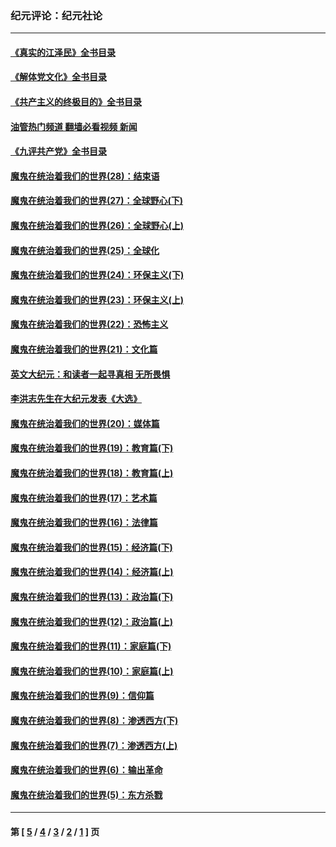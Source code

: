 ### 纪元评论：纪元社论
---
#### [《真实的江泽民》全书目录](../../pages/nsc422/n13721399.md?12210330) 
#### [《解体党文化》全书目录](../../pages/nsc422/n13721157.md?12210330) 
#### [《共产主义的终极目的》全书目录](../../pages/nsc422/n13721048.md?12210330) 
#### [油管热门频道 翻墙必看视频 新闻](ok?12210330)
#### [《九评共产党》全书目录](../../pages/nsc422/n13708085.md?12210330) 
#### [魔鬼在统治着我们的世界(28)：结束语](../../pages/nsc422/n10936246.md?12210330) 
#### [魔鬼在统治着我们的世界(27)：全球野心(下)](../../pages/nsc422/n10928319.md?12210330) 
#### [魔鬼在统治着我们的世界(26)：全球野心(上)](../../pages/nsc422/n10900318.md?12210330) 
#### [魔鬼在统治着我们的世界(25)：全球化](../../pages/nsc422/n10788205.md?12210330) 
#### [魔鬼在统治着我们的世界(24)：环保主义(下)](../../pages/nsc422/n10695307.md?12210330) 
#### [魔鬼在统治着我们的世界(23)：环保主义(上)](../../pages/nsc422/n10688613.md?12210330) 
#### [魔鬼在统治着我们的世界(22)：恐怖主义](../../pages/nsc422/n10614727.md?12210330) 
#### [魔鬼在统治着我们的世界(21)：文化篇](../../pages/nsc422/n10597706.md?12210330) 
#### [英文大纪元：和读者一起寻真相 无所畏惧](../../pages/nsc422/n12542027.md?12210330) 
#### [李洪志先生在大纪元发表《大选》](../../pages/nsc422/n12534746.md?12210330) 
#### [魔鬼在统治着我们的世界(20)：媒体篇](../../pages/nsc422/n10586579.md?12210330) 
#### [魔鬼在统治着我们的世界(19)：教育篇(下)](../../pages/nsc422/n10564808.md?12210330) 
#### [魔鬼在统治着我们的世界(18)：教育篇(上)](../../pages/nsc422/n10526970.md?12210330) 
#### [魔鬼在统治着我们的世界(17)：艺术篇](../../pages/nsc422/n10499093.md?12210330) 
#### [魔鬼在统治着我们的世界(16)：法律篇](../../pages/nsc422/n10485969.md?12210330) 
#### [魔鬼在统治着我们的世界(15)：经济篇(下)](../../pages/nsc422/n10469975.md?12210330) 
#### [魔鬼在统治着我们的世界(14)：经济篇(上)](../../pages/nsc422/n10457370.md?12210330) 
#### [魔鬼在统治着我们的世界(13)：政治篇(下)](../../pages/nsc422/n10448270.md?12210330) 
#### [魔鬼在统治着我们的世界(12)：政治篇(上)](../../pages/nsc422/n10444576.md?12210330) 
#### [魔鬼在统治着我们的世界(11)：家庭篇(下)](../../pages/nsc422/n10440961.md?12210330) 
#### [魔鬼在统治着我们的世界(10)：家庭篇(上)](../../pages/nsc422/n10435448.md?12210330) 
#### [魔鬼在统治着我们的世界(9)：信仰篇](../../pages/nsc422/n10432159.md?12210330) 
#### [魔鬼在统治着我们的世界(8)：渗透西方(下)](../../pages/nsc422/n10429603.md?12210330) 
#### [魔鬼在统治着我们的世界(7)：渗透西方(上)](../../pages/nsc422/n10426013.md?12210330) 
#### [魔鬼在统治着我们的世界(6)：输出革命](../../pages/nsc422/n10421536.md?12210330) 
#### [魔鬼在统治着我们的世界(5)：东方杀戮](../../pages/nsc422/n10417707.md?12210330) 

---
#### 第 [ [5](./5.md?12210330) / [4](./4.md?12210330) / [3](./3.md?12210330) / [2](./2.md?12210330) / [1](./1.md?12210330) ] 页
